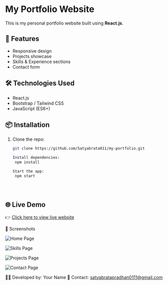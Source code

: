 # My Portfolio Website

This is my personal portfolio website built using **React.js**.

## 🚀 Features
- Responsive design
- Projects showcase
- Skills & Experience sections
- Contact form

## 🛠️ Technologies Used
- React.js
- Bootstrap / Tailwind CSS
- JavaScript (ES6+)

## 📦 Installation
1. Clone the repo:
   ```bash
   git clone https://github.com/Satyabrata011/my-portfolio.git

   Install dependencies:
    npm install

   Start the app:
    npm start





## 🌐 Live Demo
👉 [Click here to view live website](https://my-portfolio-eight-peach-26.vercel.app/)



📸 Screenshots

![Home Page](image.png)

![Skills Page](image-1.png)

![Projects Page](image-2.png)

![Contact Page](image-3.png)


👨‍💻 Developed by: Your Name
📧 Contact: satyabratapradhan0111@gmail.com